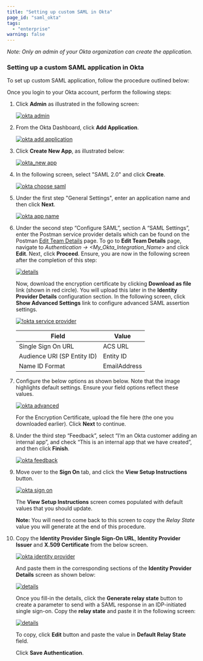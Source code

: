```yaml
---
title: "Setting up custom SAML in Okta"
page_id: "saml_okta"
tags: 
  - "enterprise"
warning: false
---
```


*Note: Only an admin of your Okta organization can create the application.*

### Setting up a custom SAML application in Okta

To set up custom SAML application, follow the procedure outlined below: 

Once you login to your Okta account, perform the following steps:

1. Click **Admin** as illustrated in the following screen:

    [![okta admin](https://s3.amazonaws.com/postman-static-getpostman-com/postman-docs/Okta-SAML1.png)](https://s3.amazonaws.com/postman-static-getpostman-com/postman-docs/Okta-SAML1.png)

2.  From the Okta Dashboard, click **Add Application**.

    [![okta add application](https://s3.amazonaws.com/postman-static-getpostman-com/postman-docs/Okta-Add-Application.png)](https://s3.amazonaws.com/postman-static-getpostman-com/postman-docs/Okta-Add-Application.png) 
  
3.  Click **Create New App**, as illustrated below:

     [![okta_new app](https://s3.amazonaws.com/postman-static-getpostman-com/postman-docs/Okta-Create-Application.png)](https://s3.amazonaws.com/postman-static-getpostman-com/postman-docs/Okta-Create-Application.png)

4.   In the following screen, select "SAML 2.0" and click **Create**.

     [![okta choose saml](https://s3.amazonaws.com/postman-static-getpostman-com/postman-docs/Okta-Choose-SAML.png)](https://s3.amazonaws.com/postman-static-getpostman-com/postman-docs/Okta-Choose-SAML.png)

5.   Under the first step "General Settings", enter an application name and       then click **Next**.

     [![okta app name](https://s3.amazonaws.com/postman-static-getpostman-com/postman-docs/okta_app_name.png)](https://s3.amazonaws.com/postman-static-getpostman-com/postman-docs/okta_app_name.png)

6. Under the second step “Configure SAML”, section A “SAML Settings”,           enter the Postman service provider details which can be found on the         Postman [Edit Team Details](https://go.postman.co/settings/team/general) page. To go to **Edit Team Details** page, navigate to *Authentication -> <My_Okta_Integration_Name>* and click **Edit**. Next, click **Proceed**. Ensure, you are now in the following screen after the completion of this step:

    [![details](https://s3.amazonaws.com/postman-static-getpostman-com/postman-docs/Okta-IDP-Details.png)](https://s3.amazonaws.com/postman-static-getpostman-com/postman-docs/ENT-identity-provider-details.png)

    Now, download the encryption certificate by clicking **Download as file** link (shown in red circle). You will upload this later in the **Identity Provider Details** configuration section. In the following screen, click **Show Advanced Settings** link to configure advanced SAML assertion settings.

    [![!okta service provider](https://s3.amazonaws.com/postman-static-getpostman-com/postman-docs/okta_service_provider.png)](https://s3.amazonaws.com/postman-static-getpostman-com/postman-docs/okta_service_provider.png)


     | **Field** | **Value** |
     | --- | --- |
     | Single Sign On URL | ACS URL |
     | Audience URI (SP Entity ID) | Entity ID |
     | Name ID Format | EmailAddress |
 
7.  Configure the below options as shown below. Note that the image highlights default settings. Ensure your field options reflect these values.  

    [![okta advanced](https://s3.amazonaws.com/postman-static-getpostman-com/postman-docs/Okta-SAML-Adv-Settings.png)](https://s3.amazonaws.com/postman-static-getpostman-com/postman-docs/Okta-SAML-Adv-Settings.png)
 
     For the Encryption Certificate, upload the file here (the one you downloaded earlier). Click **Next** to continue.

8.  Under the third step “Feedback”, select “I’m an Okta customer adding an internal app”, and check “This is an internal app that we have created”, and then click **Finish**.

     [![okta feedback](https://s3.amazonaws.com/postman-static-getpostman-com/postman-docs/okta_feedback.png)](https://s3.amazonaws.com/postman-static-getpostman-com/postman-docs/okta_feedback.png)
  
8.  Move over to the **Sign On** tab, and click the **View Setup Instructions** button.

     [![okta sign on](https://s3.amazonaws.com/postman-static-getpostman-com/postman-docs/okta_sign_on.png)](https://s3.amazonaws.com/postman-static-getpostman-com/postman-docs/okta_sign_on.png)

     The **View Setup Instructions** screen comes populated with default values that you should update. 

     **Note:** You will need to come back to this screen to copy the *Relay State* value you will generate at the end of this procedure. 
  
9.   Copy the **Identity Provider Single Sign-On URL**, **Identity Provider Issuer** and **X.509 Certificate** from the below screen.  

     [![okta identity provider](https://s3.amazonaws.com/postman-static-getpostman-com/postman-docs/okta_identity_provider.png)](https://s3.amazonaws.com/postman-static-getpostman-com/postman-docs/okta_identity_provider.png)

     And paste them in the corresponding sections of the **Identity Provider Details** screen as shown below:
     
     [![details](https://s3.amazonaws.com/postman-static-getpostman-com/postman-docs/Okta-IDP-Details3.png)](https://s3.amazonaws.com/postman-static-getpostman-com/postman-docs/Okta-IDP-Details3.png)
     
     Once you fill-in the details, click the **Generate relay state** button to create a parameter to send with a SAML response in an IDP-initiated single sign-on. Copy the **relay state** and paste it in the following screen:

     [![details](https://s3.amazonaws.com/postman-static-getpostman-com/postman-docs/Okta-Relay-State.png)](https://s3.amazonaws.com/postman-static-getpostman-com/postman-docs/Okta-IDP-Details3.png)

     To copy, click **Edit** button and paste the value in **Default Relay State** field. 

     Click **Save Authentication**. 